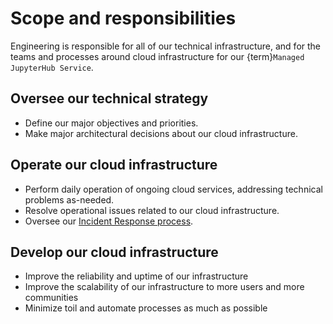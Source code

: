 # Scope and responsibilities

Engineering is responsible for all of our technical infrastructure, and for the teams and processes around cloud infrastructure for our {term}`Managed JupyterHub Service`.

## Oversee our technical strategy

- Define our major objectives and priorities.
- Make major architectural decisions about our cloud infrastructure.

## Operate our cloud infrastructure

- Perform daily operation of ongoing cloud services, addressing technical problems as-needed.
- Resolve operational issues related to our cloud infrastructure.
- Oversee our [Incident Response process](../projects/managed-hubs/incidents.md).

## Develop our cloud infrastructure

- Improve the reliability and uptime of our infrastructure
- Improve the scalability of our infrastructure to more users and more communities
- Minimize toil and automate processes as much as possible

